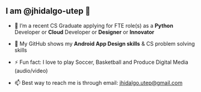 
## I am @jhidalgo-utep 👋 

- 👀 I’m a recent CS Graduate applying for FTE role(s) as a **Python** Developer or **Cloud** Developer or **Designer** or **Innovator**
 
- 🔭 My GitHub shows my **Android App Design skills** & CS problem solving skills
 
- ⚡ Fun fact: I love to play Soccer, Basketball and Produce Digital Media (audio/video)
 
- 📫 Best way to reach me is through email: jhidalgo.utep@gmail.com

